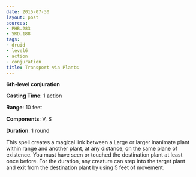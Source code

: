 ```yaml
---
date: 2015-07-30
layout: post
sources:
- PHB.283
- SRD.188
tags:
- druid
- level6
- action
- conjuration
title: Transport via Plants
---
```


**6th-level conjuration**

**Casting Time**: 1 action

**Range**: 10 feet

**Components**: V, S

**Duration**: 1 round

This spell creates a magical link between a Large or larger inanimate plant within range and another plant, at any distance, on the same plane of existence. You must have seen or touched the destination plant at least once before. For the duration, any creature can step into the target plant and exit from the destination plant by using 5 feet of movement.
